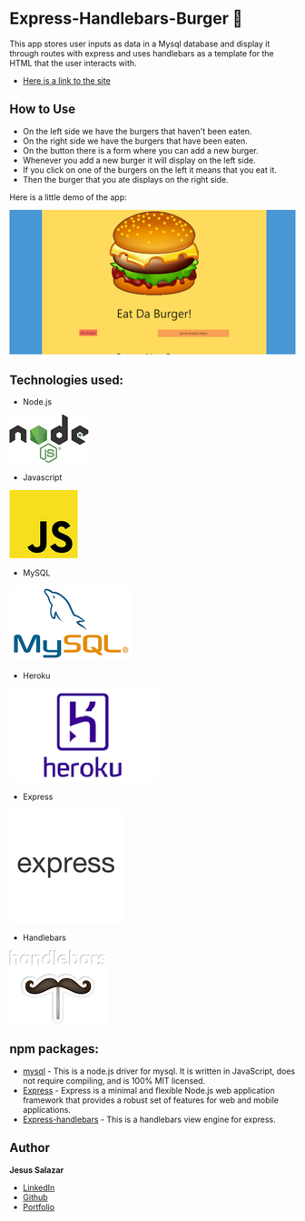 # Express-Handlebars-Burger 🍔

This app stores user inputs as data in a Mysql database and display it through routes with express and uses handlebars as a template for the HTML that the user interacts with.

* [Here is a link to the site](https://burger-app-jrss.herokuapp.com/)<br>

## How to Use

* On the left side we have the burgers that haven't been eaten.
* On the right side we have the burgers that have been eaten.
* On the button there is a form where you can add a new burger.
* Whenever you add a new burger it will display on the left side.
* If you click on one of the burgers on the left it means that you eat it.
* Then the burger that you ate displays on the right side.

Here is a little demo of the app:

![](burger.gif)

## Technologies used:

* Node.js <br>

![Node Logo](node.png) <br>

* Javascript <br>

![Javascript Logo](javascript.png) <br>

* MySQL <br>

![MySQL Logo](mysql.png) <br>

* Heroku <br>

![Heroku Logo](heroku-logo.png) <br>

* Express <br>

![Express Logo](express.png) <br>

* Handlebars <br>

![Handlebars](handlebars_logo.png) <br>

## npm packages: 
* [mysql](https://www.npmjs.com/package/mysql) - This is a node.js driver for mysql. It is written in JavaScript, does not require compiling, and is 100% MIT licensed.
* [Express](https://www.npmjs.com/package/express) - Express is a minimal and flexible Node.js web application framework that provides a robust set of features for web and mobile applications.
* [Express-handlebars](https://www.npmjs.com/package/express-handlebars) - This is a handlebars view engine for express.

## Author

**Jesus Salazar** 

* [LinkedIn](https://www.linkedin.com/in/jesus-salazar-484837173/)
* [Github](https://github.com/jslzr27)
* [Portfolio](https://jslzr27.github.io/Responsive-Portfolio/)
